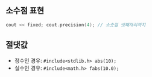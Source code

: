 ## 소수점 표현

```cpp
cout << fixed; cout.precision(4); // 소숫점 넷째자리까지
```

## 절댓값

 * 정수인 경우: ```#include<stdlib.h> abs(10);```
 * 실수인 경우: ```#include<math.h> fabs(10.0);```